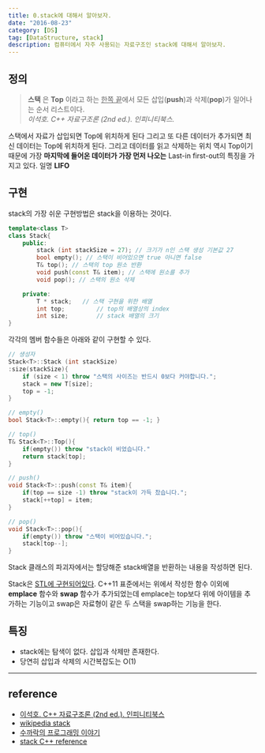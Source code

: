 ```yaml
---
title: 0.stack에 대해서 알아보자.
date: "2016-08-23"
category: [DS]
tag: [DataStructure, stack]
description: 컴퓨터에서 자주 사용되는 자료구조인 stack에 대해서 알아보자.
---
```


## 정의  
> **스택** 은 **Top** 이라고 하는 <U>한쪽 끝</U>에서 모든 삽입(**push**)과 삭제(**pop**)가 일어나는 순서 리스트이다.  
> *이석호. C++ 자료구조론 (2nd ed.). 인피니티북스.*

스택에서 자료가 삽입되면 Top에 위치하게 된다 그리고 또 다른 데이터가 추가되면 최신 데이터는 Top에 위치하게 된다. 그리고 데이터를 읽고 삭제하는 위치 역시 Top이기 때문에 가장 **마지막에 들어온 데이터가 가장 먼저 나오는** Last-in first-out의 특징을 가지고 있다. 일명 **LIFO**

## 구현  
stack의 가장 쉬운 구현방법은 stack을 이용하는 것이다.  
```cpp
template<class T>
class Stack{
	public:
		stack (int stackSize = 27); // 크기가 n인 스택 생성 기본값 27
		bool empty(); // 스택이 비어있으면 true 아니면 false
		T& top(); // 스택의 top 원소 반환
		void push(const T& item); // 스택에 원소를 추가
		void pop(); // 스택의 원소 삭제

	private:
		T * stack;	 // 스택 구현을 위한 배열
		int top;		 // top의 배열상의 index
		int size;		 // stack 배열의 크기
}
```

각각의 멤버 함수들은 아래와 같이 구현할 수 있다.

```cpp
// 생성자
Stack<T>::Stack (int stackSize)
:size(stackSize){
	if (size < 1) throw "스택의 사이즈는 반드시 0보다 커야합니다.";
	stack = new T[size];
	top = -1;
}

// empty()
bool Stack<T>::empty(){ return top == -1; }

// top()
T& Stack<T>::Top(){
	if(empty()) throw "stack이 비었습니다."
	return stack[top];
}

// push()
void Stack<T>::push(const T& item){
	if(top == size -1) throw "stack이 가득 찼습니다.";
	stack[++top] = item;
}

// pop()
void Stack<T>::pop(){
	if(empty()) throw "스택이 비어있습니다.";
	stack[top--];
}
```

Stack 클래스의 파괴자에서는 할당해준 stack배열을 반환하는 내용을 작성하면 된다.

Stack은 [STL에 구현되어있다](http://www.cplusplus.com/reference/stack/stack/). C++11 표준에서는 위에서 작성한 함수 이외에 **emplace** 함수와 **swap** 함수가 추가되었는데 emplace는 top보다 위에 아이템을 추가하는 기능이고 swap은 자료형이 같은 두 스택을 swap하는 기능을 한다.


## 특징  
- stack에는 탐색이 없다. 삽입과 삭제만 존재한다.
- 당연히 삽입과 삭제의 시간복잡도는 O(1)

---

## reference
- [이석호. C++ 자료구조론 (2nd ed.). 인피니티북스](http://www.yes24.com/24/goods/2656393)
- [wikipedia stack](https://en.wikipedia.org/wiki/Stack_(abstract_data_type))
- [수까락의 프로그래밍 이야기](http://sweeper.egloos.com/m/112529)
- [stack C++ reference](http://www.cplusplus.com/reference/stack/stack/)
